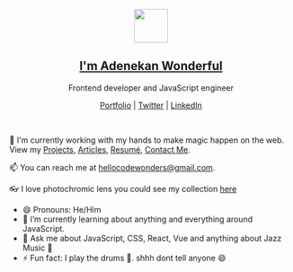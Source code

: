 <p align="center">
  <img src="https://codewonders.dev/icons/favicon-96x96.png" width="60" />  
  <h2 align="center"><a href="https://codewonders.dev">I'm Adenekan Wonderful</a></h2>
  <p align="center"> Frontend developer and JavaScript engineer</p>
</p>

<p align="center">
  <a href="https://codewonders.dev">Portfolio</a> | 
  <a href="https://twitter.com/code_wonders">Twitter</a> |
  <a href="https://linkedin.com/in/codewonders">LinkedIn</a>
</p>

<br />

💫 I'm currently working with my hands to make magic happen on the web. View my [Projects](https://codewonders.dev/projects), [Articles](https://codewonders.dev/articles), [Resumé](https://codewonders.dev/resume), [Contact Me](https://codewonders.dev/contact).

📫 You can reach me at hellocodewonders@gmail.com.

👓 I love photochromic lens you could see my collection [here](https://codewonders.dev/lens)

- 😄 Pronouns: He/Him
- 🌱 I’m currently learning about anything and everything around JavaScript.
- 💬 Ask me about JavaScript, CSS, React, Vue and anything about Jazz Music 🎺
- ⚡ Fun fact: I play the drums 🥁. shhh dont tell anyone 😄


<!--
**adenekan41/adenekan41** is a ✨ _special_ ✨ repository because its `README.md` (this file) appears on your GitHub profile.

Here are some ideas to get you started:

- 🔭 I’m currently working on ...
- 🌱 I’m currently learning ...
- 👯 I’m looking to collaborate on ...
- 🤔 I’m looking for help with ...
- 💬 Ask me about ...
- 📫 How to reach me: ...
- 😄 Pronouns: ...
- ⚡ Fun fact: ...
-->
